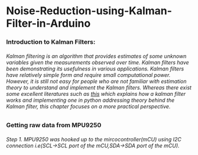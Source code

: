 # Noise-Reduction-using-Kalman-Filter-in-Arduino

### Introduction to Kalman Filters:
###### Kalman filtering is an algorithm that provides estimates of some unknown variables given the measurements observed over time. Kalman filters have been demonstrating its usefulness in various applications. Kalman filters have relatively simple form and require small computational power. However, it is still not easy for people who are not familiar with estimation theory to understand and implement the Kalman filters. Whereas there exist some excellent literatures such as [this](https://automaticaddison.com/extended-kalman-filter-ekf-with-python-code-example/) which explains how a kalman filter works and implementing one in python addressing theory behind the Kalman filter, this chapter focuses on a more practical perspective.
### Getting raw data from MPU9250
###### Step 1. MPU9250 was hooked up to the  mircocontroller(mCU) using I2C connection i.e(SCL->SCL port of the mCU,SDA->SDA port of the mCU).
